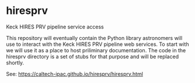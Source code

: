 # hiresprv
Keck HIRES PRV pipeline service access

This repository will eventually contain the Python library astronomers will use to interact with the Keck HIRES PRV pipeline web services.  To start with we will use it as a place to host priliminary documentation.  The code in the hiresprv directory is a set of stubs for that purpose and will be replaced shortly.

See: https://caltech-ipac.github.io/hiresprv/hiresprv.html
